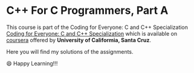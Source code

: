 # C++ For C Programmers, Part A
This course is part of the Coding for Everyone: C and C++ Specialization [Coding for Everyone: C and C++ Specialization](https://www.coursera.org/specializations/coding-for-everyone) which is available on [coursera](https://www.coursera.org/) offered by **University of Califormia, Santa Cruz**.

  Here you will find my solutions of the assignments.

:smile: Happy Learning!!!
